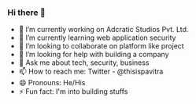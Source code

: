 ### Hi there 👋

- 🔭 I’m currently working on Adcratic Studios Pvt. Ltd.
- 🌱 I’m currently learning web application security
- 👯 I’m looking to collaborate on platform like project
- 🤔 I’m looking for help with building a company 
- 💬 Ask me about tech, security, business
- 📫 How to reach me: Twitter - @thisispavitra
- 😄 Pronouns: He/His
- ⚡ Fun fact: I'm into building stuffs
